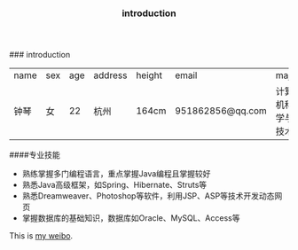 <header>    
   <h3>introduction</h>
</header>
### introduction
<table>
   <tr>  <td>name</td><td>sex</td><td>age</td><td>address</td><td>height</td><td>email</td><td>major</td>  </tr>
   <tr>  <td>钟琴</td><td>女</td><td>22</td><td>杭州</td><td>164cm</td><td>951862856@qq.com</td><td>计算机科学与技术</td>  </tr>
</table>

####专业技能
+ 熟练掌握多门编程语言，重点掌握Java编程且掌握较好
+ 熟悉Java高级框架，如Spring、Hibernate、Struts等
+ 熟悉Dreamweaver、Photoshop等软件，利用JSP、ASP等技术开发动态网页
+ 掌握数据库的基础知识，数据库如Oracle、MySQL、Access等

This is [my weibo](http://weibo.com/577440453 "Title").
